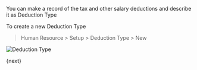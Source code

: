 You can make a record of the tax and other salary deductions and describe it as Deduction Type

To create a new Deduction Type

> Human Resource > Setup > Deduction Type > New

<img class="screenshot" alt="Deduction Type" src="{{docs_base_url}}/assets/img/human-resources/deduction-type.png">


{next}
